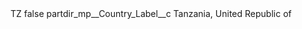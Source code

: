 <?xml version="1.0" encoding="UTF-8"?>
<CustomMetadata xmlns="http://soap.sforce.com/2006/04/metadata" xmlns:xsi="http://www.w3.org/2001/XMLSchema-instance" xmlns:xsd="http://www.w3.org/2001/XMLSchema">
    <label>TZ</label>
    <protected>false</protected>
    <values>
        <field>partdir_mp__Country_Label__c</field>
        <value xsi:type="xsd:string">Tanzania, United Republic of</value>
    </values>
</CustomMetadata>
